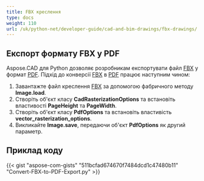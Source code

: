 ```yaml
---
title: FBX креслення
type: docs
weight: 110
url: /uk/python-net/developer-guide/cad-and-bim-drawings/fbx-drawings/
---
```


## **Експорт формату FBX у PDF**

Aspose.CAD для Python дозволяє розробникам експортувати файл [FBX](https://docs.fileformat.com/3d/fbx/) у формат [PDF](https://docs.fileformat.com/pdf/). Підхід до конверсії [FBX](https://docs.fileformat.com/3d/fbx/) в [PDF](https://docs.fileformat.com/pdf/) працює наступним чином:

1. Завантажте файл креслення [FBX](https://docs.fileformat.com/3d/fbx/) за допомогою фабричного методу **Image.load**.
1. Створіть об'єкт класу **CadRasterizationOptions** та встановіть властивості **PageHeight** та **PageWidth**.
1. Створіть об'єкт класу **PdfOptions** та встановіть властивість **vector_rasterization_options**.
1. Викликайте **Image.save**, передаючи об'єкт **PdfOptions** як другий параметр.

## Приклад коду

{{< gist "aspose-com-gists" "511bcfad674670f7484dcd1c47480b11" "Convert-FBX-to-PDF-Export.py" >}}

